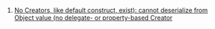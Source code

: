  1. [No Creators, like default construct, exist): cannot deserialize from Object value (no delegate- or property-based Creator](https://stackoverflow.com/questions/53191468/no-creators-like-default-construct-exist-cannot-deserialize-from-object-valu)
